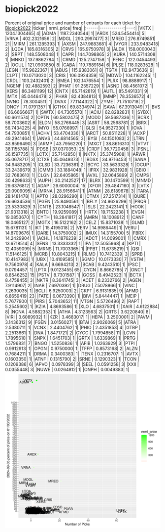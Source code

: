 # biopick2022
Percent of original price and number of entrants for each ticket for [Biopick2022](https://twitter.com/hashtag/Biopick2022)
|ticker |   nrml_price| freq|
|:------|------------:|----:|
|VKTX   | 1204.1304465|    4|
|ADMA   | 1187.2340544|    1|
|ARDX   |  524.5454414|    5|
|VRNA   |  402.2321656|    2|
|MDGL   |  290.2997477|    3|
|MREO   |  276.8749851|   21|
|MIRM   |  261.1285393|    1|
|AXSM   |  247.9883681|    4|
|VYGR   |  233.9483418|    2|
|LQDA   |  185.8316305|    2|
|CRVS   |  165.9750978|    3|
|ALDX   |  158.0000043|    2|
|SRPT   |  148.5508048|    1|
|CAPR   |  144.7098865|    2|
|KURA   |  140.5714308|    1|
|MNKD   |  137.9862784|    1|
|CRMD   |  125.2747158|    1|
|FENC   |  122.0454493|    2|
|OCUL   |  121.0903850|    8|
|CABA   |  119.7889184|    6|
|PLSE   |  118.0283528|    1|
|LEGN   |  115.9622367|    1|
|ABUS   |  115.9383061|    8|
|TGTX   |  112.9473636|    9|
|CLPT   |  110.0713020|    3|
|CRIS   |  106.0924359|   15|
|MDWD   |  104.1162245|    1|
|CRDL   |  103.2432401|    2|
|BMEA   |  102.1476554|    1|
|PLRX   |   98.8888917|    1|
|NGENF  |   92.4882593|    2|
|PHAT   |   91.2557229|    1|
|ASND   |   88.4561072|    1|
|XERS   |   86.3481199|   12|
|CNTX   |   85.7142819|    1|
|AUTL   |   85.5491331|    9|
|IMTX   |   85.0446478|    2|
|PHAR   |   82.4384813|    1|
|IMMP   |   78.3536572|    4|
|NVNO   |   78.3004511|    1|
|DVAX   |   77.1144322|    1|
|ZYME   |   71.7510718|    2|
|ONCY   |   71.0791357|    1|
|GTHX   |   69.8334974|    2|
|SAVA   |   67.3913049|    7|
|BVS    |   66.6666667|    1|
|SWTX   |   64.7305570|    1|
|ACIU   |   62.8282831|    1|
|SYBX   |   60.6611574|    2|
|OPTN   |   60.5802475|    2|
|MODD   |   59.5687336|    1|
|BCRX   |   58.7003602|    6|
|ELDN   |   58.2766445|    3|
|ASRT   |   58.2568781|    2|
|IBRX   |   56.7434225|    4|
|MYO    |   55.0766997|    1|
|GLSI   |   54.9527330|    1|
|IOVA   |   54.7930851|    1|
|ACHV   |   53.4704336|    1|
|ARCT   |   50.8511228|    1|
|ACXP   |   49.2941464|    1|
|ANVS   |   44.6814565|    3|
|BYSI   |   44.1501083|    2|
|LTRN   |   43.8596490|    3|
|ARMP   |   43.7956220|    1|
|MXCT   |   38.8616310|    1|
|VTVT   |   38.1155788|    3|
|PDSB   |   37.0370353|   25|
|CRDF   |   36.7720458|    3|
|PSNL   |   36.1597735|    1|
|LCTX   |   35.7142850|    1|
|NKTX   |   35.3745908|    1|
|ARWR   |   35.0678717|    3|
|CTXR   |   35.0649373|    1|
|BDSX   |   34.9716453|    1|
|SANA   |   34.9483205|    1|
|CLSD   |   33.7236361|    2|
|BCYC   |   33.5633328|    1|
|OCUP   |   33.2439679|    3|
|CMMB   |   33.1884048|    1|
|IFRX   |   32.9831928|    1|
|GBIO   |   32.7683610|    1|
|CLGN   |   32.6405865|    1|
|AVXL   |   32.0645899|    2|
|CMPS   |   30.4298633|    1|
|AUPH   |   30.2142527|   17|
|BLRX   |   30.1470599|    1|
|MNMD   |   29.6376812|    1|
|ADAP   |   29.6000004|   15|
|XFOR   |   29.4847160|    3|
|LVTX   |   29.0909095|    4|
|MRNA   |   28.9156641|    1|
|ATNM   |   28.6189678|    3|
|TARA   |   28.1481478|    1|
|APTO   |   28.0296290|    8|
|CTMX   |   27.2517314|    1|
|QURE   |   26.6634536|    1|
|PGEN   |   25.8490561|    1|
|BFLY   |   24.9626299|    1|
|PRQR   |   23.5330829|    3|
|CNTB   |   23.1048547|    1|
|SLS    |   22.2423141|    1|
|HOOK   |   21.9313318|    2|
|BNTC   |   19.9259089|    1|
|HRTX   |   19.7152238|    1|
|EVGN   |   19.0853670|    1|
|CYTH   |   18.2841817|    2|
|AMRN   |   18.1008912|    1|
|CANF   |   18.0465127|    2|
|MGTX   |   16.5122162|    2|
|CELZ   |   15.8371038|    1|
|GLMD   |   15.6781131|    1|
|IKT    |   15.4195018|    2|
|VERV   |   14.9986449|    1|
|VERU   |   14.8709676|    1|
|DARE   |   14.3750002|    2|
|IMUX   |   14.3155700|    5|
|FBRX   |   14.2429904|    1|
|ACHL   |   14.1876239|    2|
|ADCT   |   14.0099001|    1|
|CMRX   |   13.6718514|    4|
|SENS   |   13.3333332|    1|
|IPA    |   12.5055968|    4|
|KPTI   |   12.4059099|    5|
|MRNS   |   11.7003365|    1|
|PPBT   |   11.6735219|    1|
|QSI    |   11.5146125|    1|
|MCRB   |   10.8043215|    1|
|RLMD   |   10.7412339|    3|
|SPRB   |   10.4147983|    1|
|UBX    |   10.4109585|    1|
|SGMO   |   10.0173330|    7|
|VSTM   |    9.7560978|    4|
|KALA   |    9.6694213|    2|
|BCAB   |    9.4243510|    1|
|IPSC   |    9.0794457|    1|
|LPTX   |    9.0123455|   65|
|CYCN   |    8.8662785|    7|
|ONCT   |    8.8546252|   15|
|PSTV   |    8.7301587|    1|
|GOSS   |    8.4942523|    1|
|BCTX   |    8.4758455|    3|
|NKTR   |    8.3641745|    3|
|ACET   |    8.2332766|    2|
|AGEN   |    7.9114907|    2|
|INAB   |    7.6970392|    1|
|DRUG   |    7.5078866|    1|
|VINC   |    7.2630035|    1|
|BCLI   |    6.9250003|    2|
|CKPT   |    6.9131835|    9|
|AFMD   |    6.8659419|   23|
|FATE   |    6.0673390|    1|
|BIVI   |    5.8444447|    1|
|MEIP   |    5.7677900|    1|
|PIRS   |    5.7043652|   11|
|VTGN   |    5.5726496|    2|
|RAPT   |    5.2545602|    1|
|KZIA   |    4.8693586|    1|
|XLO    |    4.6837501|    1|
|XAIR   |    4.6122884|    8|
|NCNA   |    4.5882353|    1|
|ATHA   |    4.3123563|    2|
|GRTS   |    3.6220840|    8|
|VIRI   |    3.6089932|    1|
|KZR    |    3.4683017|    1|
|HEPA   |    3.2500001|    2|
|PAVM   |    3.1436312|    9|
|FGEN   |    3.0156027|    1|
|BTAI   |    2.9026069|    5|
|ATRA   |    2.5380711|    1|
|VCNX   |    2.4404762|    1|
|PHIO   |    2.4351853|    4|
|GTBP   |    2.2513661|    1|
|DNA    |    1.8471721|    2|
|CYCC   |    1.7994858|   11|
|LGVN   |    1.7895610|    1|
|SNPX   |    1.6451703|    1|
|GRTX   |    1.6339869|    1|
|PRTG   |    1.5796831|    7|
|BNGO   |    1.5250836|    1|
|AFIB   |    1.0263929|    3|
|PTPI   |    0.9912913|    1|
|OPGN   |    0.9750000|    1|
|TFFP   |    0.8573168|    2|
|ALZN   |    0.7684211|    1|
|DRMA   |    0.3400383|    1|
|TENX   |    0.2316707|    1|
|AVTX   |    0.1603350|    1|
|ATNF   |    0.1315790|    2|
|SRNE   |    0.1290323|    1|
|TCON   |    0.1209386|    6|
|APVO   |    0.0978399|    3|
|SEEL   |    0.0591258|    3|
|XXII   |    0.0355448|    3|
|NUWE   |    0.0264812|    1|
|ONPH   |    0.0049383|    1|
![retvspicks](biopicks.png?raw=true)
